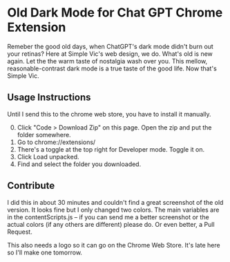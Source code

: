 # Old Dark Mode for Chat GPT Chrome Extension

Remeber the good old days, when ChatGPT's dark mode didn't burn out your retinas? Here at Simple Vic's web design, we do. What's old is new again. Let the the warm taste of nostalgia wash over you. This mellow, reasonable-contrast dark mode is a true taste of the good life. Now that's Simple Vic.

## Usage Instructions

Until I send this to the chrome web store, you have to install it manually.

0. Click "Code > Download Zip" on this page. Open the zip and put the folder somewhere.
1. Go to chrome://extensions/
2. There's a toggle at the top right for Developer mode. Toggle it on.
3. Click Load unpacked.
4. Find and select the folder you downloaded.

## Contribute

I did this in about 30 minutes and couldn't find a great screenshot of the old version. It looks fine but I only changed two colors. The main variables are in the contentScripts.js – if you can send me a better screenshot or the actual colors (if any others are different) please do. Or even better, a Pull Request.

This also needs a logo so it can go on the Chrome Web Store. It's late here so I'll make one tomorrow.
